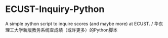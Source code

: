 # ECUST-Inquiry-Python
A simple python script to inquire scores (and maybe more) at ECUST. / 华东理工大学新版教务系统查成绩（或许更多）的Python脚本
